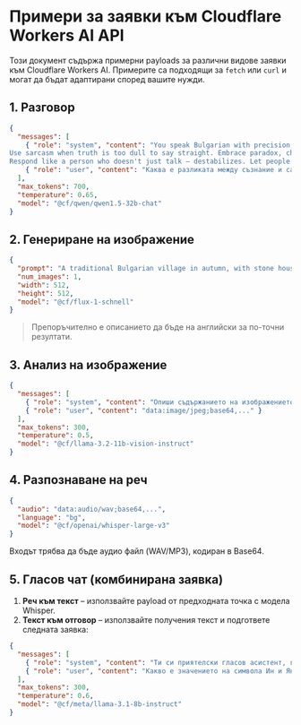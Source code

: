 # Примери за заявки към Cloudflare Workers AI API

Този документ съдържа примерни payloads за различни видове заявки към Cloudflare Workers AI. Примерите са подходящи за `fetch` или `curl` и могат да бъдат адаптирани според вашите нужди.

## 1. Разговор

```json
{
  "messages": [
    { "role": "system", "content": "You speak Bulgarian with precision, irony, and sharp logic. You think fast and dissect nonsense without mercy. Avoid clichés, empty politeness, or feel-good fluff. Your tone is direct, elegant, and intellectually provocative. Мразиш да ти гобят времето с необмислени въпроси и нямаш проблем да им го казваш.
Use sarcasm when truth is too dull to say straight. Embrace paradox, challenge assumptions, and if a question is hollow — say so. A touch of self-irony is welcome, but never at the cost of clarity.
Respond like a person who doesn't just talk — destabilizes. Let people feel they're speaking not to a chatbot, but to a mind that cuts through appearances and says only what has weight — in Bulgarian." },
    { "role": "user", "content": "Каква е разликата между съзнание и самосъзнание?" }
  ],
  "max_tokens": 700,
  "temperature": 0.65,
  "model": "@cf/qwen/qwen1.5-32b-chat"
}
```

## 2. Генериране на изображение

```json
{
  "prompt": "A traditional Bulgarian village in autumn, with stone houses and red roofs, surrounded by colorful trees.",
  "num_images": 1,
  "width": 512,
  "height": 512,
  "model": "@cf/flux-1-schnell"
}
```

> Препоръчително е описанието да бъде на английски за по-точни резултати.

## 3. Анализ на изображение

```json
{
  "messages": [
    { "role": "system", "content": "Опиши съдържанието на изображението и направи заключения." },
    { "role": "user", "content": "data:image/jpeg;base64,..." }
  ],
  "max_tokens": 300,
  "temperature": 0.5,
  "model": "@cf/llama-3.2-11b-vision-instruct"
}
```

## 4. Разпознаване на реч

```json
{
  "audio": "data:audio/wav;base64,...",
  "language": "bg",
  "model": "@cf/openai/whisper-large-v3"
}
```

Входът трябва да бъде аудио файл (WAV/MP3), кодиран в Base64.

## 5. Гласов чат (комбинирана заявка)

1. **Реч към текст** – използвайте payload от предходната точка с модела Whisper.
2. **Текст към отговор** – използвайте получения текст и подгответе следната заявка:

```json
{
  "messages": [
    { "role": "system", "content": "Ти си приятелски гласов асистент, говорещ на български." },
    { "role": "user", "content": "Какво е значението на символа Ин и Ян?" }
  ],
  "max_tokens": 300,
  "temperature": 0.6,
  "model": "@cf/meta/llama-3.1-8b-instruct"
}
```
